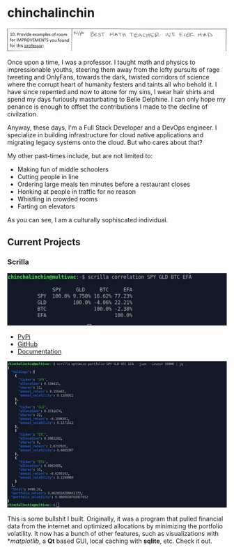 # chinchalinchin

![](./assets/testimonial_math_201.jpg)

Once upon a time, I was a professor. I taught math and physics to impressionable youths, steering them away from the lofty pursuits of rage tweeting and OnlyFans, towards the dark, twisted corridors of science where the corrupt heart of humanity festers and taints all who behold it. I have since repented and now to atone for my sins, I wear hair shirts and spend my days furiously masturbating to Belle Delphine. I can only hope my penance is enough to offset the contributions I made to the decline of civilzation.

Anyway, these days, I'm a Full Stack Developer and a DevOps engineer. I specialize in building infrastructure for cloud native applications and migrating legacy systems onto the cloud. But who cares about that? 

My other past-times include, but are not limited to: 
- Making fun of middle schoolers
- Cutting people in line
- Ordering large meals ten minutes before a restaurant closes
- Honking at people in traffic for no reason
- Whistling in crowded rooms
- Farting on elevators 

As you can see, I am a culturally sophiscated individual. 

## Current Projects

### Scrilla

![](./assets/scrilla_example_ii.png)

- [PyPi](https://pypi.org/project/scrilla/)
- [GitHub](https://github.com/chinchalinchin/scrilla)
- [Documentation](https://chinchalinchin.github.io/scrilla/)

![](./assets/scrilla_example.png)

This is some bullshit I built. Originally, it was a program that pulled financial data from the internet and optimized allocations by minimizing the portfolio volatility. It now has a bunch of other features, such as visualizations with **matplotlib*, a **Qt** based GUI, local caching with **sqlite**, etc. Check it out. 

